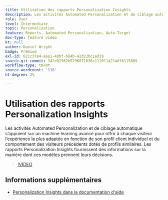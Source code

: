 ```yaml
---
title: Utilisation des rapports Personalization Insights
description: Les activités Automated Personalization et de ciblage automatique s’appuient sur un machine learning avancé pour offrir à chaque visiteur l’expérience la plus adaptée en fonction de son profil client individuel et du comportement des visiteurs précédents dotés de profils similaires. Les rapports Personalization Insights fournissent des informations sur la manière dont ces modèles prennent leurs décisions.
role: User
level: Intermediate
topic: Personalization
feature: Reports, Automated Personalization, Auto-Target
doc-type: feature video
kt: null
author: Daniel Wright
badge: Premium
exl-id: 821c37e4-aae1-40bf-b64b-42d22bc1ad29
source-git-commit: 342e02562b5296871638c1120114214df6115809
workflow-type: tm+mt
source-wordcount: '118'
ht-degree: 2%

---
```


# Utilisation des rapports Personalization Insights

Les activités Automated Personalization et de ciblage automatique s’appuient sur un machine learning avancé pour offrir à chaque visiteur l’expérience la plus adaptée en fonction de son profil client individuel et du comportement des visiteurs précédents dotés de profils similaires. Les rapports Personalization Insights fournissent des informations sur la manière dont ces modèles prennent leurs décisions.

>[!VIDEO](https://video.tv.adobe.com/v/25601/?quality=12)

## Informations supplémentaires

* [Personalization Insights dans la documentation d&#39;aide](https://experienceleague.adobe.com/docs/target/using/reports/insights/personalization-insights-reports.html?lang=en)
